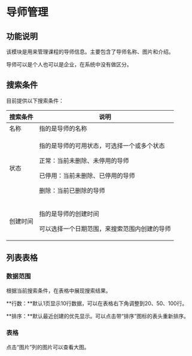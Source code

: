 # 导师管理

## 功能说明

该模块是用来管理课程的导师信息。主要包含了导师名称、图片和介绍。

导师可以是个人也可以是企业，在系统中没有做区分。

## 搜索条件

目前提供以下搜索条件：

| 搜索条件 | 说明                                                                                          |
| ---- | ------------------------------------------------------------------------------------------- |
| 名称   | 指的是导师的名称                                                                                    |
| 状态   | <p>指的是导师的可用状态，可选择一个或多个状态</p><p>正常：当前未删除、未停用的导师</p><p>已停用：当前未删除、已停用的导师</p><p>删除：当前已删除的导师</p> |
| 创建时间 | <p>指的是导师的创建时间</p><p>可以选择一个日期范围，来搜索范围内创建的导师</p>                                              |

## 列表表格

### 数据范围

根据当前搜索条件，在表格中展现搜索结果。

**行数：**默认1页显示10行数据，可以在表格右下角调整到20、50、100行。

**排序：**默认最近创建的优先显示。可以点击带“排序”图标的表头重新排序。

### 表格

点击“图片”列的图片可以查看大图。
